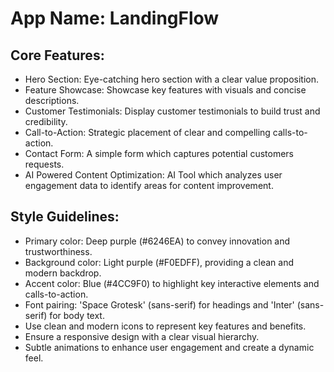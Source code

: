 # **App Name**: LandingFlow

## Core Features:

- Hero Section: Eye-catching hero section with a clear value proposition.
- Feature Showcase: Showcase key features with visuals and concise descriptions.
- Customer Testimonials: Display customer testimonials to build trust and credibility.
- Call-to-Action: Strategic placement of clear and compelling calls-to-action.
- Contact Form: A simple form which captures potential customers requests.
- AI Powered Content Optimization: AI Tool which analyzes user engagement data to identify areas for content improvement.

## Style Guidelines:

- Primary color: Deep purple (#6246EA) to convey innovation and trustworthiness.
- Background color: Light purple (#F0EDFF), providing a clean and modern backdrop.
- Accent color: Blue (#4CC9F0) to highlight key interactive elements and calls-to-action.
- Font pairing: 'Space Grotesk' (sans-serif) for headings and 'Inter' (sans-serif) for body text.
- Use clean and modern icons to represent key features and benefits.
- Ensure a responsive design with a clear visual hierarchy.
- Subtle animations to enhance user engagement and create a dynamic feel.